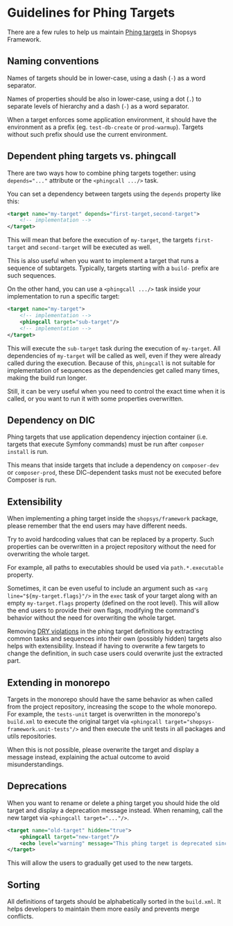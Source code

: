 # Guidelines for Phing Targets

There are a few rules to help us maintain [Phing targets](/docs/introduction/console-commands-for-application-management-phing-targets.md) in Shopsys Framework.

## Naming conventions

Names of targets should be in lower-case, using a dash (`-`) as a word separator.

Names of properties should be also in lower-case, using a dot (`.`) to separate levels of hierarchy and a dash (`-`) as a word separator.

When a target enforces some application environment, it should have the environment as a prefix (eg. `test-db-create` or `prod-warmup`).
Targets without such prefix should use the current environment.

## Dependent phing targets vs. phingcall

There are two ways how to combine phing targets together: using `depends="..."` attribute or the `<phingcall .../>` task.

You can set a dependency between targets using the `depends` property like this:

```xml
<target name="my-target" depends="first-target,second-target">
    <!-- implementation -->
</target>
```

This will mean that before the execution of `my-target`, the targets `first-target` and `second-target` will be executed as well.

This is also useful when you want to implement a target that runs a sequence of subtargets.
Typically, targets starting with a `build-` prefix are such sequences.

On the other hand, you can use a `<phingcall .../>` task inside your implementation to run a specific target:

```xml
<target name="my-target">
    <!-- implementation -->
    <phingcall target="sub-target"/>
    <!-- implementation -->
</target>
```

This will execute the `sub-target` task during the execution of `my-target`.
All dependencies of `my-target` will be called as well, even if they were already called during the execution.
Because of this, `phingcall` is not suitable for implementation of sequences as the dependencies get called many times, making the build run longer.

Still, it can be very useful when you need to control the exact time when it is called, or you want to run it with some properties overwritten.

## Dependency on DIC

Phing targets that use application dependency injection container (i.e. targets that execute Symfony commands) must be run after `composer install` is run.

This means that inside targets that include a dependency on `composer-dev` or `composer-prod`, these DIC-dependent tasks must not be executed before Composer is run.

## Extensibility

When implementing a phing target inside the `shopsys/framework` package, please remember that the end users may have different needs.

Try to avoid hardcoding values that can be replaced by a property.
Such properties can be overwritten in a project repository without the need for overwriting the whole target.

For example, all paths to executables should be used via `path.*.executable` property.

Sometimes, it can be even useful to include an argument such as `<arg line="${my-target.flags}"/>` in the `exec` task of your target along with an empty `my-target.flags` property (defined on the root level).
This will allow the end users to provide their own flags, modifying the command's behavior without the need for overwriting the whole target.

Removing [DRY violations](/docs/contributing/code-quality-principles.md#dont-repeat-yourself) in the phing target definitions by extracting common tasks and sequences into their own (possibly hidden) targets also helps with extensibility.
Instead if having to overwrite a few targets to change the definition, in such case users could overwrite just the extracted part.

## Extending in monorepo

Targets in the monorepo should have the same behavior as when called from the project repository, increasing the scope to the whole monorepo.
For example, the `tests-unit` target is overwritten in the monorepo's `build.xml` to execute the original target via `<phingcall target="shopsys-framework.unit-tests"/>` and then execute the unit tests in all packages and utils repositories.

When this is not possible, please overwrite the target and display a message instead, explaining the actual outcome to avoid misunderstandings.

## Deprecations

When you want to rename or delete a phing target you should hide the old target and display a deprecation message instead.
When renaming, call the new target via `<phingcall target="..."/>`.

```xml
<target name="old-target" hidden="true">
    <phingcall target="new-target"/>
    <echo level="warning" message="This phing target is deprecated since Shopsys Framework X.Y.Z, use 'new-target' instead."/>
</target>
```

This will allow the users to gradually get used to the new targets.

## Sorting

All definitions of targets should be alphabetically sorted in the `build.xml`.
It helps developers to maintain them more easily and prevents merge conflicts.
